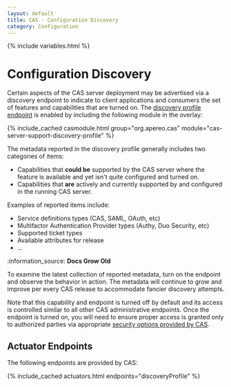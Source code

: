 ```yaml
---
layout: default
title: CAS - Configuration Discovery
category: Configuration
---
```

       
{% include variables.html %}

# Configuration Discovery

Certain aspects of the CAS server deployment may be advertised via a discovery endpoint to indicate to client applications and consumers the set of features and capabilities that are turned on. The [discovery profile endpoint](../monitoring/Monitoring-Statistics.html) is enabled by including the following module in the overlay:

{% include_cached casmodule.html group="org.apereo.cas" module="cas-server-support-discovery-profile" %}

The metadata reported in the discovery profile generally includes two categories of items:

- Capabilities that **could be** supported by the CAS server where the feature is available and yet isn't quite configured and turned on.
- Capabilities that **are** actively and currently supported by and configured in the running CAS server.

Examples of reported items include:

- Service definitions types (CAS, SAML, OAuth, etc)
- Multifactor Authentication Provider types (Authy, Duo Security, etc)
- Supported ticket types
- Available attributes for release
- ...

<div class="alert alert-info">:information_source: <strong>Docs Grow Old</strong><p>To examine the latest collection of reported metadata, turn on the endpoint and observe the behavior in action. The metadata will continue to grow and improve per every CAS release to accommodate fancier discovery attempts.</p></div>

Note that this capability and endpoint is turned off by default and its access is controlled similar to all other CAS administrative endpoints. Once the endpoint is turned on, you will need to ensure proper access is granted only to authorized parties via appropriate [security options provided by CAS](../monitoring/Monitoring-Statistics.html).

## Actuator Endpoints

The following endpoints are provided by CAS:

{% include_cached actuators.html endpoints="discoveryProfile" %}
